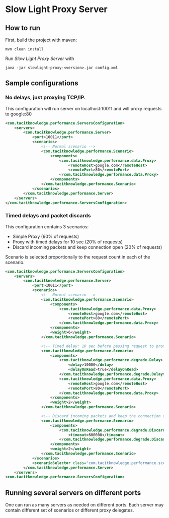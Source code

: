 # Slow Light Proxy Server

## How to run
First, build the project with maven:

```
mvn clean install
```

Run *Slow Light Proxy Server* with

```
java -jar slowlight-proxy-<version>.jar config.xml
```

## Sample configurations

### No delays, just proxying TCP/IP.
This configuration will run server on localhost:10011 and will proxy requests to google:80

```xml
<com.tacitknowledge.performance.ServersConfiguration>
    <servers>
        <com.tacitknowledge.performance.Server>
            <port>10011</port>
            <scenarios>
                <!-- Normal scenario -->
                <com.tacitknowledge.performance.Scenario>
                    <components>
                        <com.tacitknowledge.performance.data.Proxy>
                            <remoteHost>google.com</remoteHost>
                            <remotePort>80</remotePort>
                        </com.tacitknowledge.performance.data.Proxy>
                    </components>
                </com.tacitknowledge.performance.Scenario>
            </scenarios>
        </com.tacitknowledge.performance.Server>
    </servers>
</com.tacitknowledge.performance.ServersConfiguration>
```

### Timed delays and packet discards

This configuration contains 3 scenarios:
* Simple Proxy (60% of requests)
* Proxy with timed delays for 10 sec (20% of requests)
* Discard incoming packets and keep connection open (20% of requests)

Scenario is selected proportionally to the request count in each of the scenario.

```xml
<com.tacitknowledge.performance.ServersConfiguration>
    <servers>
        <com.tacitknowledge.performance.Server>
            <port>10011</port>
            <scenarios>
                <!-- Normal scenario -->
                <com.tacitknowledge.performance.Scenario>
                    <components>
                        <com.tacitknowledge.performance.data.Proxy>
                            <remoteHost>google.com</remoteHost>
                            <remotePort>80</remotePort>
                        </com.tacitknowledge.performance.data.Proxy>
                    </components>
                    <weight>6</weight>
                </com.tacitknowledge.performance.Scenario>

                <!-- Timed delay: 10 sec before passing request to proxy delegate -->
                <com.tacitknowledge.performance.Scenario>
                    <components>
                        <com.tacitknowledge.performance.degrade.Delay>
                            <delay>10000</delay>
                            <delayOnRead>true</delayOnRead>
                        </com.tacitknowledge.performance.degrade.Delay>
                        <com.tacitknowledge.performance.data.Proxy>
                            <remoteHost>google.com</remoteHost>
                            <remotePort>80</remotePort>
                        </com.tacitknowledge.performance.data.Proxy>
                    </components>
                    <weight>2</weight>
                </com.tacitknowledge.performance.Scenario>

                <!-- Discard incoming packets and keep the connection open for up to 10 mins -->
                <com.tacitknowledge.performance.Scenario>
                    <components>
                        <com.tacitknowledge.performance.degrade.Discard>
                            <timeout>600000</timeout>
                        </com.tacitknowledge.performance.degrade.Discard>
                    </components>
                    <weight>2</weight>
                </com.tacitknowledge.performance.Scenario>
            </scenarios>
            <scenarioSelector class="com.tacitknowledge.performance.scenario.ProprotionalCountSelector"/>
        </com.tacitknowledge.performance.Server>
    </servers>
<com.tacitknowledge.performance.ServersConfiguration>
```

## Running several servers on different ports
One can run as many servers as needed on different ports. Each server may contain different set of scenarios or
different proxy delegates.
